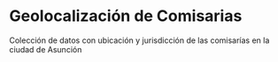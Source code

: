 # Geolocalización de  Comisarias

Colección de datos con ubicación y jurisdicción de las comisarías en la ciudad de Asunción
